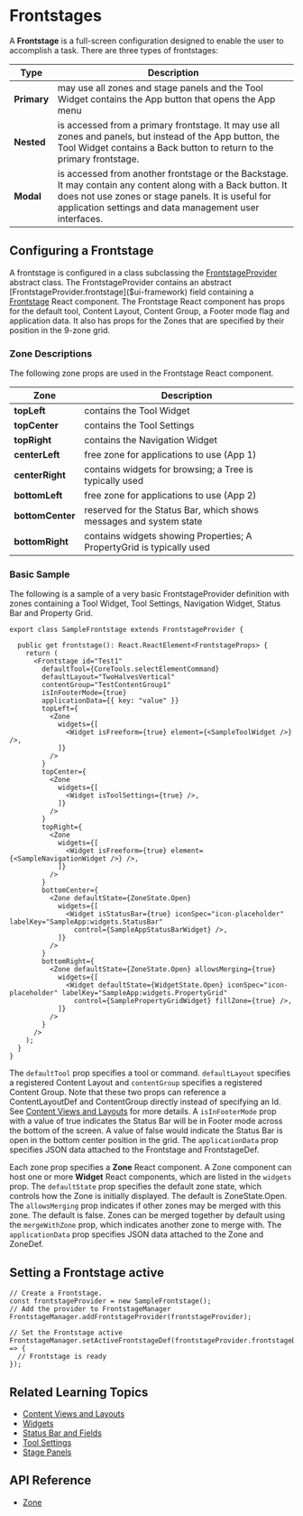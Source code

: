 # Frontstages

A **Frontstage** is a full-screen configuration designed to enable the user to accomplish a task. There are three types of frontstages:

|Type|Description
|-----|-----
|**Primary** | may use all zones and stage panels and the Tool Widget contains the App button that opens the App menu
|**Nested** | is accessed from a primary frontstage. It may use all zones and panels, but instead of the App button, the Tool Widget contains a Back button to return to the primary frontstage.
|**Modal** | is accessed from another frontstage or the Backstage. It may contain any content along with a Back button. It does not use zones or stage panels. It is useful for application settings and data management user interfaces.

## Configuring a Frontstage

A frontstage is configured in a class subclassing the [FrontstageProvider]($ui-framework) abstract class.
The FrontstageProvider contains an abstract [FrontstageProvider.frontstage]($ui-framework) field containing a [Frontstage]($ui-framework) React component.
The Frontstage React component has props for the default tool, Content Layout, Content Group, a Footer mode flag and application data.
It also has props for the Zones that are specified by their position in the 9-zone grid.

### Zone Descriptions

The following zone props are used in the Frontstage React component.

|Zone|Description
|-----|-----
|**topLeft** | contains the Tool Widget
|**topCenter** | contains the Tool Settings
|**topRight** | contains the Navigation Widget
|**centerLeft** | free zone for applications to use (App 1)
|**centerRight** | contains widgets for browsing; a Tree is typically used
|**bottomLeft** | free zone for applications to use (App 2)
|**bottomCenter** | reserved for the Status Bar, which shows messages and system state
|**bottomRight** | contains widgets showing Properties; A PropertyGrid is typically used

### Basic Sample

The following is a sample of a very basic FrontstageProvider definition with zones containing a Tool Widget, Tool Settings, Navigation Widget, Status Bar and Property Grid.

```tsx
export class SampleFrontstage extends FrontstageProvider {

  public get frontstage(): React.ReactElement<FrontstageProps> {
    return (
      <Frontstage id="Test1"
        defaultTool={CoreTools.selectElementCommand}
        defaultLayout="TwoHalvesVertical"
        contentGroup="TestContentGroup1"
        isInFooterMode={true}
        applicationData={{ key: "value" }}
        topLeft={
          <Zone
            widgets={[
              <Widget isFreeform={true} element={<SampleToolWidget />} />,
            ]}
          />
        }
        topCenter={
          <Zone
            widgets={[
              <Widget isToolSettings={true} />,
            ]}
          />
        }
        topRight={
          <Zone
            widgets={[
              <Widget isFreeform={true} element={<SampleNavigationWidget />} />,
            ]}
          />
        }
        bottomCenter={
          <Zone defaultState={ZoneState.Open}
            widgets={[
              <Widget isStatusBar={true} iconSpec="icon-placeholder" labelKey="SampleApp:widgets.StatusBar"
                control={SampleAppStatusBarWidget} />,
            ]}
          />
        }
        bottomRight={
          <Zone defaultState={ZoneState.Open} allowsMerging={true}
            widgets={[
              <Widget defaultState={WidgetState.Open} iconSpec="icon-placeholder" labelKey="SampleApp:widgets.PropertyGrid"
                control={SamplePropertyGridWidget} fillZone={true} />,
            ]}
          />
        }
      />
    );
  }
}

```

The `defaultTool` prop specifies a tool or command.
`defaultLayout` specifies a registered Content Layout and `contentGroup` specifies a registered Content Group.
Note that these two props can reference a ContentLayoutDef and ContentGroup directly instead of specifying an Id.
See [Content Views and Layouts](./ContentViews.md) for more details.
A `isInFooterMode` prop with a value of true indicates the Status Bar will be in Footer mode across the bottom of the screen.
A value of false would indicate the Status Bar is open in the bottom center position in the grid.
The `applicationData` prop specifies JSON data attached to the Frontstage and FrontstageDef.

Each zone prop specifies a **Zone** React component.
A Zone component can host one or more **Widget** React components, which are listed in the `widgets` prop.
The `defaultState` prop specifies the default zone state, which controls how the Zone is initially displayed. The default is ZoneState.Open.
The `allowsMerging` prop indicates if other zones may be merged with this zone. The default is false.
Zones can be merged together by default using the `mergeWithZone` prop, which indicates another zone to merge with.
The `applicationData` prop specifies JSON data attached to the Zone and ZoneDef.

## Setting a Frontstage active

```tsx
// Create a Frontstage.
const frontstageProvider = new SampleFrontstage();
// Add the provider to FrontstageManager
FrontstageManager.addFrontstageProvider(frontstageProvider);

// Set the Frontstage active
FrontstageManager.setActiveFrontstageDef(frontstageProvider.frontstageDef).then(() => {
  // Frontstage is ready
});
```

## Related Learning Topics

* [Content Views and Layouts](./ContentViews.md)
* [Widgets](./Widgets.md)
* [Status Bar and Fields](./StatusBar.md)
* [Tool Settings](./ToolSettings.md)
* [Stage Panels](./StagePanels.md)

## API Reference

* [Zone]($ui-framework:Zone)
